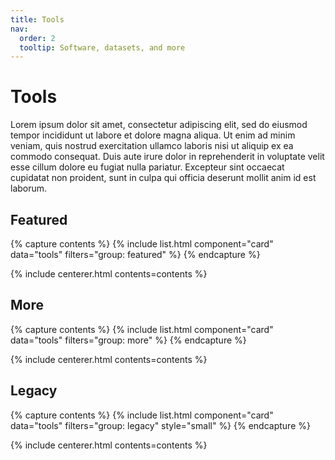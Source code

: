 ```yaml
---
title: Tools
nav:
  order: 2
  tooltip: Software, datasets, and more
---
```


# <i class="fas fa-tools"></i>Tools

Lorem ipsum dolor sit amet, consectetur adipiscing elit, sed do eiusmod tempor incididunt ut labore et dolore magna aliqua.
Ut enim ad minim veniam, quis nostrud exercitation ullamco laboris nisi ut aliquip ex ea commodo consequat.
Duis aute irure dolor in reprehenderit in voluptate velit esse cillum dolore eu fugiat nulla pariatur.
Excepteur sint occaecat cupidatat non proident, sunt in culpa qui officia deserunt mollit anim id est laborum.

<!-- section break -->

## Featured

{% capture contents %}
{% include list.html component="card" data="tools" filters="group: featured" %}
{% endcapture %}

{% include centerer.html contents=contents %}

<!-- section break -->

## More

{% capture contents %}
{% include list.html component="card" data="tools" filters="group: more" %}
{% endcapture %}

{% include centerer.html contents=contents %}

<!-- section break -->

## Legacy

{% capture contents %}
{% include list.html component="card" data="tools" filters="group: legacy" style="small" %}
{% endcapture %}

{% include centerer.html contents=contents %}
